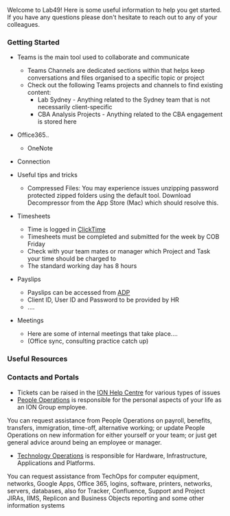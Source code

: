 Welcome to Lab49! Here is some useful information to help you get started. If you have any questions please don't hesitate to reach out to any of your colleagues.

### Getting Started
  * Teams is the main tool used to collaborate and communicate
    * Teams Channels are dedicated sections within that helps keep conversations and files organised to a specific topic or project
    * Check out the following Teams projects and channels to find existing content:
      * Lab Sydney - Anything related to the Sydney team that is not necessarily client-specific
      * CBA Analysis Projects - Anything related to the CBA engagement is stored here
  * Office365..
    * OneNote
  * Connection
      
      
* Useful tips and tricks
  * Compressed Files: You may experience issues unzipping password protected zipped folders using the default tool. Download Decompressor from the App Store (Mac) which should resolve this.


* Timesheets
  * Time is logged in [ClickTime](https://login.clicktime.com/)
  * Timesheets must be completed and submitted for the week by COB Friday
  * Check with your team mates or manager which Project and Task your time should be charged to
  * The standard working day has 8 hours
  
- Payslips
  - Payslips can be accessed from [ADP](https://my.adppayroll.com.au/)
  - Client ID, User ID and Password to be provided by HR
  - ....

- Meetings
  - Here are some of internal meetings that take place....
  - (Office sync, consulting practice catch up)



### Useful Resources
### Contacts and Portals
* Tickets can be raised in the [ION Help Centre](https://jira.iongroup.com/servicedesk/customer/portals) for various types of issues
 * [People Operations](https://jira.iongroup.com/servicedesk/customer/portal/15) is responsible for the personal aspects of your life as an ION Group employee.

You can request assistance from People Operations on payroll, benefits, transfers, immigration, time-off, alternative working; or update People Operations on new information for either yourself or your team; or just get general advice around being an employee or manager.
 * [Technology Operations](https://jira.iongroup.com/servicedesk/customer/portal/10) is responsible for Hardware, Infrastructure, Applications and Platforms.

You can request assistance from TechOps for computer equipment, networks, Google Apps, Office 365, logins, software, printers, networks, servers, databases, also for Tracker, Confluence, Support and Project JIRAs, IIMS, Replicon and Business Objects reporting and some other information systems


